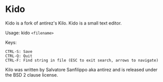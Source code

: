 Kido
===

Kido is a fork of antirez's Kilo.
Kido is a small text editor.


Usage: kido `<filename>`

Keys:

    CTRL-S: Save
    CTRL-Q: Quit
    CTRL-F: Find string in file (ESC to exit search, arrows to navigate)


Kilo was written by Salvatore Sanfilippo aka antirez and is released
under the BSD 2 clause license.
